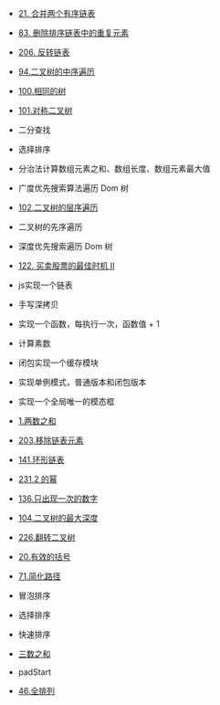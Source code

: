 - [21. 合并两个有序链表](https://leetcode-cn.com/problems/merge-two-sorted-lists/)  
- [83. 删除排序链表中的重复元素](https://leetcode-cn.com/problems/remove-duplicates-from-sorted-list/)  
- [206. 反转链表](https://leetcode-cn.com/problems/reverse-linked-list/)   
- [94.二叉树的中序遍历](https://leetcode-cn.com/problems/binary-tree-inorder-traversal/)  
- [100.相同的树](https://leetcode-cn.com/problems/same-tree/)  
-  [101.对称二叉树](https://leetcode-cn.com/problems/symmetric-tree/)  
- 二分查找 
- 选择排序 
- 分治法计算数组元素之和、数组长度、数组元素最大值
- 广度优先搜索算法遍历 Dom 树
- [102.二叉树的层序遍历](https://leetcode-cn.com/problems/binary-tree-level-order-traversal/)
- 二叉树的先序遍历
- 深度优先搜索遍历 Dom 树
- [122. 买卖股票的最佳时机 II](https://leetcode-cn.com/problems/best-time-to-buy-and-sell-stock-ii/)
- js实现一个链表
- 手写深拷贝
- 实现一个函数，每执行一次，函数值 + 1
- 计算素数
- 闭包实现一个缓存模块
- 实现单例模式，普通版本和闭包版本
- 实现一个全局唯一的模态框


- [1.两数之和](https://leetcode-cn.com/problems/two-sum/)
- [203.移除链表元素](https://leetcode-cn.com/problems/remove-linked-list-elements/)
- [141.环形链表](https://leetcode-cn.com/problems/linked-list-cycle/submissions/)
- [231.2 的幂](https://leetcode-cn.com/problems/power-of-two/)
- [136.只出现一次的数字](https://leetcode-cn.com/problems/single-number/)
- [104.二叉树的最大深度](https://leetcode-cn.com/problems/maximum-depth-of-binary-tree/) 
- [226.翻转二叉树](https://leetcode-cn.com/problems/invert-binary-tree/)
- [20.有效的括号](https://leetcode-cn.com/problems/valid-parentheses/)
- [71.简化路径](https://leetcode-cn.com/problems/simplify-path/)
- 冒泡排序
- 选择排序
- 快速排序
- [三数之和](https://leetcode-cn.com/problems/3sum/)
- padStart
- [46.全排列](https://leetcode-cn.com/problems/permutations/)